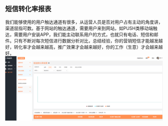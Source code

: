 ## **短信转化率报表**

我们能够使用的用户触达通道有很多，从运营人员是否对用户占有主动的角度讲，渠道屈指可数。基于网站的触达通道，需要用户来到网站，如PUSH类移动端触达，需要用户安装APP，我们能主动联系用户的方式，也就只有电话、短信和邮件。只有不断对每次短信进行数据分析对比，总结经验，你的营销短信才能越发越好，转化率才会越来越高，推广效果才会越来越好，你的工作（生意）才会越来越好。![](/assets/lx短信转化率.png)

